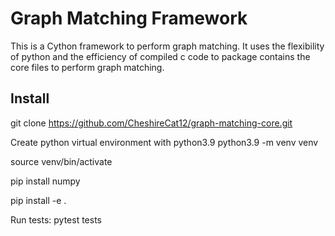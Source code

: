 # Graph Matching Framework

This is a Cython framework to perform graph matching.
It uses the flexibility of python and the efficiency of compiled c code to 
package contains the core files to perform graph matching.

## Install

git clone https://github.com/CheshireCat12/graph-matching-core.git

Create python virtual environment with python3.9
python3.9 -m venv venv

source venv/bin/activate

pip install numpy

pip install -e .

Run tests:
pytest tests
